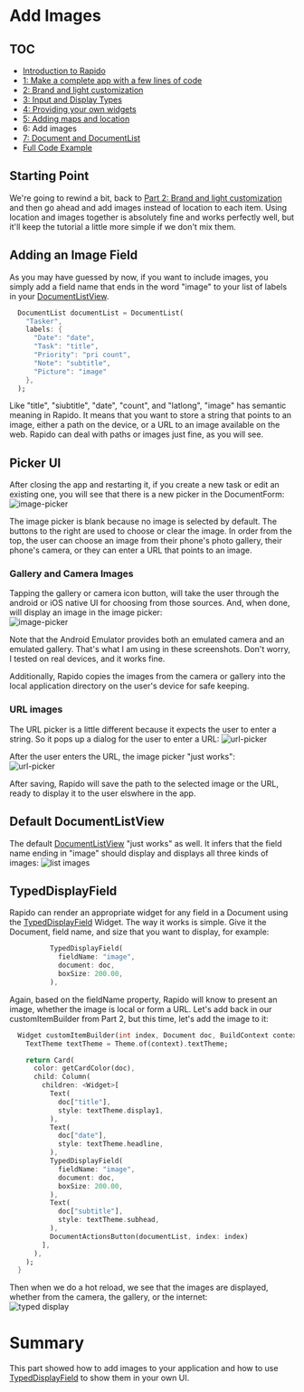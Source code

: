 # Add Images
## TOC

 * [Introduction to Rapido](./introduction.md)
 * [1: Make a complete app with a few lines of code](./flutter_app_in_few_lines.md)
 * [2: Brand and light customization](./customize_flutter_app.md)
 * [3: Input and Display Types](./rapido_input_types.md)
 * [4: Providing your own widgets](./custom_flutter_widgets.md)
 * [5: Adding maps and location](./flutter_maps_and_location.md)
 * 6: Add images
 * [7: Document and DocumentList](./rapido_documents.md)
 * [Full Code Example](./main.md)

## Starting Point
We're going to rewind a bit, back to [ Part 2: Brand and light customization](./customize_flutter_app.md) and then go ahead and add images instead of location to each item. Using location and images together is absolutely fine and works perfectly well, but it'll keep the tutorial a little more simple if we don't mix them.

## Adding an Image Field
As you may have guessed by now, if you want to include images, you simply add a field name that ends in the word "image" to your list of labels in your [DocumentListView](https://pub.dartlang.org/documentation/rapido/latest/rapido/DocumentListView-class.html).

```dart
  DocumentList documentList = DocumentList(
    "Tasker",
    labels: {
      "Date": "date",
      "Task": "title",
      "Priority": "pri count",
      "Note": "subtitle",
      "Picture": "image"
    },
  );
```

Like "title", "siubtitle", "date", "count", and "latlong", "image" has semantic meaning in Rapido. It means that you want to store a string that points to an image, either a path on the device, or a URL to an image available on the web. Rapido can deal with paths or images just fine, as you will see.

## Picker UI
After closing the app and restarting it, if you create a new task or edit an existing one, you will see that there is a new picker in the DocumentForm:  
![image-picker](../assets/image-picker.png)

The image picker is blank because no image is selected by default. The buttons to the right are used to choose or clear the image. In order from the top, the user can choose an image from their phone's photo gallery, their phone's camera, or they can enter a URL that points to an image.

### Gallery and Camera Images
Tapping the gallery or camera icon button, will take the user through the android or iOS native UI for choosing from those sources. And, when done, will display an image in the image picker:  
![image-picker](../assets/image-picker-chosen.png)

Note that the Android Emulator provides both an emulated camera and an emulated gallery. That's what I am using in these screenshots. Don't worry, I tested on real devices, and it works fine.

Additionally, Rapido copies the images from the camera or gallery into the local application directory on the user's device for safe keeping.

### URL images
The URL picker is a little different because it expects the user to enter a string. So it pops up a dialog for the user to enter a URL: 
![url-picker](../assets/url-picker.png)

After the user enters the URL, the image picker "just works":  
![url-picker](../assets/url-chosen.png)

After saving, Rapido will save the path to the selected image or the URL, ready to display it to the user elswhere in the app.

## Default DocumentListView
The default [DocumentListView](https://pub.dartlang.org/documentation/rapido/latest/rapido/DocumentListView-class.html) "just works" as well. It infers that the field name ending in "image" should display and displays all three kinds of images: 
![list images](../assets/list-with-images.png)

## TypedDisplayField
Rapido can render an appropriate widget for any field in a Document using the [TypedDisplayField](https://pub.dartlang.org/documentation/rapido/latest/rapido/TypedDisplayField-class.html) Widget. The way it works is simple. Give it the Document, field name, and size that you want to display, for example:

```dart
          TypedDisplayField(
            fieldName: "image",
            document: doc,
            boxSize: 200.00,
          ),
```

Again, based on the fieldName property, Rapido will know to present an image, whether the image is local or form a URL. Let's add back in our customItemBuilder from Part 2, but this time, let's add the image to it:

```dart
  Widget customItemBuilder(int index, Document doc, BuildContext context) {
    TextTheme textTheme = Theme.of(context).textTheme;

    return Card(
      color: getCardColor(doc),
      child: Column(
        children: <Widget>[
          Text(
            doc["title"],
            style: textTheme.display1,
          ),
          Text(
            doc["date"],
            style: textTheme.headline,
          ),
          TypedDisplayField(
            fieldName: "image",
            document: doc,
            boxSize: 200.00,
          ),
          Text(
            doc["subtitle"],
            style: textTheme.subhead,
          ),
          DocumentActionsButton(documentList, index: index)
        ],
      ),
    );
  }
  ```

Then when we do a hot reload, we see that the images are displayed, whether from the camera, the gallery, or the internet:  
![typed display](../assets/typed-display-image.png)

# Summary
This part showed how to add images to your application and how to use [TypedDisplayField](https://pub.dartlang.org/documentation/rapido/latest/rapido/TypedDisplayField-class.html) to show them in your own UI.
